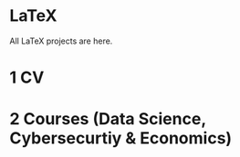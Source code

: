 # LaTeX
All LaTeX projects are here. 

# 1 CV 
# 2 Courses (Data Science, Cybersecurtiy & Economics) 
